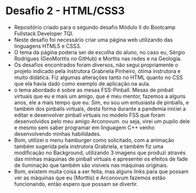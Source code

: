 # Desafio 2 - HTML/CSS3

- Repositório criado para o segundo desafio Módulo II do Bootcamp Fullstack Developer TQI.
- Neste desafio foi necessário criar uma página web utilizando das linguagens HTML5 e CSS3.
- O tema da página poderia ser de escolha do aluno, no caso eu, Sérgio Rodrigues (GeoMorttis no GitHub) e Morttis nas redes e na Geologia.
- Os desafios encontrados foram diversos, não segui propriamente o projeto indicado pela instrutora Grabriela Pinheiro, ótima instrutora e muito didática. Fiz algumas alterações tanto no HTML quanto no CSS que ela havia dado como exemplo de aplicação na aula.
- o tema abordado é sobre as mesas FSS-Pinball. Mesas de pinball virtuais que eu e mais um amigo, que é meu mentor, fazemos a alguns anos, ele a mais tempo que eu. Sim, eu sou um entusiasta de pinballs, e também dos pinballs virtuais, desta forma durante a pandemia iniciei a editar e desenvolver pinball virtuais no modelo FSS que foram desenvolvidos pelo meu amigo Arconovum. ou seja, virei um pupilo dele e mesmo sem saber programar em linguagem C++ venho desenvolvendo minhas habilidades.
- Bom, utilizei o menu hamburger como solicitado, com a animação também sugerida pela instrutora Grabriela, e também fiz uma modificação no Background, utilizando 3 imagens que produzi através das minhas máquinas de pinball virtuais e apresentei os efeitos de fade de iluminação que também são visíveis nas máquinas originais.
- Bom, existem muita coisa a ser feita, mas alguns links para que possam ver as máquinas que eu (Morttis) e Arconovum fazemos estão funcionando, então espero que possam se divertir.
